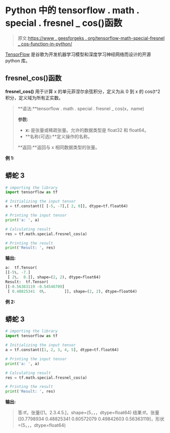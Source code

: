 # Python 中的 tensorflow . math . special . fresnel _ cos()函数

> 原文:[https://www . geesforgeks . org/tensorflow-math-special-fresnel _ cos-function-in-python/](https://www.geeksforgeeks.org/tensorflow-math-special-fresnel_cos-function-in-python/)

[TensorFlow](https://www.geeksforgeeks.org/introduction-to-tensorflow/) 是谷歌为开发机器学习模型和深度学习神经网络而设计的开源 python 库。

## fresnel_cos()函数

**fresnel_cos()** 用于计算 x 的单元菲涅尔余弦积分，定义为从 0 到 x 的 cos(t^2 积分，定义域为所有正实数。

> **语法:**tensorflow . math . special . fresnel _ cos(x，name)
> 
> **参数:**
> 
> *   **x:** 是张量或稀疏张量。允许的数据类型是 float32 和 float64。
> *   **名称(可选):**定义操作的名称。
> 
> **返回:**返回与 x 相同数据类型的张量。

**例 1:**

## 蟒蛇 3

```py
# importing the library
import tensorflow as tf

# Initializing the input tensor
a = tf.constant([ [-5, -7],[ 2, 0]], dtype=tf.float64)

# Printing the input tensor
print('a: ', a)

# Calculating result
res = tf.math.special.fresnel_cos(a)

# Printing the result
print('Result: ', res)
```

**输出:**

```py
a:  tf.Tensor(
[[-5\. -7.]
 [ 2\.  0.]], shape=(2, 2), dtype=float64)
Result:  tf.Tensor(
[[-0.56363119 -0.54546709]
 [ 0.48825341  0\.        ]], shape=(2, 2), dtype=float64)
```

**例 2:**

## 蟒蛇 3

```py
# importing the library
import tensorflow as tf

# Initializing the input tensor
a = tf.constant([1, 2, 3, 4, 5], dtype=tf.float64)

# Printing the input tensor
print('a: ', a)

# Calculating result
res = tf.math.special.fresnel_cos(a)

# Printing the result
print('Result: ', res)
```

**输出:**

> 答:tf。张量([1。2.3.4.5.]，shape=(5，，，dtype=float64)
> 结果:tf。张量([0.7798934 0.48825341 0.60572079 0.49842603 0.56363119]，形状=(5，，，dtype=float64)